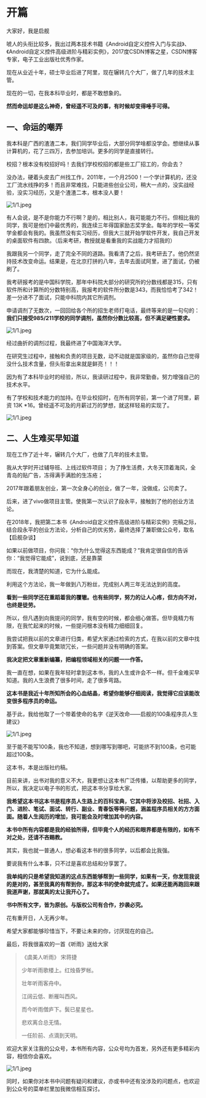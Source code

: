 # 开篇

大家好，我是启舰

唬人的头衔比较多，我出过两本技术书籍《Android自定义控件入门与实战》、《Android自定义控件高级进阶与精彩实例》，2017度CSDN博客之星，CSDN博客专家，电子工业出版社优秀作家。

现在从业近十年，硕士毕业后进了阿里，现在辗转几个大厂，做了几年的技术主管。

现在的一切，在我本科毕业时，都是不敢想象的。

**然而命运却是这么神奇，曾经遥不可及的事，有时候却变得唾手可得。**

## 一、命运的嘲弄

我本科是广西的渣渣二本，我们同学毕业后，大部分同学啥都没学会。想继续从事计算机的，花了三四万，去参加培训。更多的同学是直接转行。

校招？根本没有校招好吗！去我们学校校招的都是些工厂招工的，你会去？

没办法，硬着头皮去广州找工作，2011年，一个月2500！一个学计算机的，还没工厂流水线挣的多！而且非常难找，只能进些创业公司，稍大一点的，没实战经验，没实习经历，又是个渣渣二本，根本没人要！

![1/1.jpeg](img/1/1.jpeg)

有人会说，是不是你能力不行啊？是的，相比别人，我可能能力不行。但相比我的同学，我可是他们中最优秀的，我连续三年得国家励志奖学金。每年的学校一等奖学金都会有我的。我虽然没有实习经历，但我大三就开始学软件开发，我自己开发的桌面软件有四款。（后来考研，教授就是看重我的实战能力才招我的）

我跟我另一个同学，走了完全不同的道路。我看清了之后，我考研去了。他仍然坚持技术改变命运。结果是，在北京打拼的八年，去年去面试阿里，进了面试，仍被刷了。

我考研报考的是中国科学院，那年中科院大部分的研究所的分数线都是315，只有软件所和计算所的分数特别高，我报考的软件所分数是343，而我恰恰考了342！差一分进不了面试，只能中科院内其它所调剂。

申请调剂了无数次，一回回给各个所的招生老师打电话，最终等来的是一句句的：**我们只接受985/211学校的同学调剂，虽然你分数比较高，但不满足硬性要求。**

![1/1.jpeg](img/1/5.jpeg)

经过曲折的调剂过程，我最终进了中国海洋大学。

在研究生过程中，接触和负责的项目无数，动不动就是国家级的，虽然你自己觉得没什么技术含量，但头衔拿出来就是鲜亮！！！

因为有了本科毕业时的经验，所以，我读研过程中，我非常勤奋。努力增强自己的技术水平。

有了学校和技术能力的加持。在毕业校招时，在所有同学前，第一个进了阿里，薪资 13K *16。曾经遥不可及的月薪过万的梦想，就这样轻易的实现了。

![1/1.jpeg](img/1/2.jpeg)

## 二、人生难买早知道

现在工作了近十年，辗转几个大厂，也做了几年的技术主管。

我从大学时开过辅导班、上线过软件项目； 为了挣生活费，大冬天顶着海风，全青岛的贴广告，冻得满手满脸的生冻疮；

 2017年跟着朋友创业，第一次全身心的创业，做了一年，没做成，公司卖了。

后来，进了vivo做项目主管。使我第一次认识了段永平，接触到了他的创业方法论。

在2018年，我把第二本书《Android自定义控件高级进阶与精彩实例》完稿之际，结合段永平的创业方法论，分析自己的优劣势，最终选择了兼职做公众号，取名【启舰杂谈】

如果以前做项目，你问我：“你为什么觉得这东西能成？”我肯定很自信的告诉你：“我觉得它能成”，说到底，还是靠蒙

而现在，我清楚的知道，它为什么能成。

利用这个方法论，我一年做到八万粉丝，完成别人两三年无法达到的高度。

**看到一些同学还在重蹈着我的覆辙。也有些同学，努力的让人心疼，但方向不对，也终是徒劳。**

所以，但凡遇到向我提问的同学，我有空的时候，都会细心做答。但毕竟精力有限，在我忙起来的时候，一些提问根本没有精力细细回复。

我尝试把我以前的文章进行归类，希望大家通过检索的方式，在我以前的文章中找到答案。但文章毕竟繁琐冗长，一些问题并没有明确的答案。

**我决定把文章重新编纂，把编程领域相关的问题一一作答。**

我一直在想，如果在我年轻时拿到这本书，我的人生或许会不一样。但千金难买早知道。我的人生浪费了很多时间，走了很多弯路。

**这本书是我近十年所知所会的心血结晶，希望你能够仔细阅读，我觉得它应该能改变很多程序员的命运。**

基于此，我给他取了一个带着使命的名字《逆天改命——启舰的100条程序员人生建议》

![1/1.jpeg](img/1/4.jpeg)

至于能不能写100条，我也不知道，想到哪写到哪吧，可能挤不到100条，也可能超过100条。

这本书，本是出版社约稿。

目前来讲，出书对我的意义不大，我更想让这本书广泛传播，以帮助更多的同学，所以，我决定以电子书的形式，把这本书分享给大家。

**我希望这本书这本书是程序员人生路上的百科宝典，它其中将涉及校招、社招、入门、进阶、笔试、面试、转行、副业、青春饭等等问题，涵盖程序员相关的方方面面。随着人生阅历的增加，我可能会及时增加其中的内容。**

**本书中所有内容都是我的经验所得，但毕竟个人的经历和眼界都是有限的，如有不对之处，还请不吝赐教。**

其实，我也就一普通人，想必看这本书的很多同学，以后都会比我强。

要说我有什么本事，只不过是喜欢总结和分享罢了。

**我单纯的只是希望我知道的这点东西能够帮到一些同学，如果有一天，你发现我说的是对的，甚至我真的有帮到你，那这本书的使命就完成了。如果还能再跑回来跟我道声谢，那就真的太让我开心了。**

**书中所有文字，皆为原创。与版权公司有合作，抄袭必究。**

花有重开日，人无再少年。

希望大家都能够珍惜当下，不要让未来的你，讨厌现在的自己。

最后，将我很喜欢的一首《听雨》送给大家

> 《虞美人听雨》 宋蒋捷
>
> 少年听雨歌楼上。红烛昏罗帐。
>
> 壮年听雨客舟中。
>
> 江阔云低、断雁叫西风。
>
> 而今听雨僧庐下。鬓已星星也。
>
> 悲欢离合总无情。
>
> 一任阶前、点滴到天明。

欢迎大家关注我的公众号，本书所有内容，公众号均为首发，另外还有更多精彩内容，相信你会喜欢。

![1/1.jpeg](img/1/3.png)

同时，如果你对本书中问题有疑问和建议，亦或书中还有没涉及的问题点，也欢迎到公众号的菜单栏里加我微信相互探讨。







